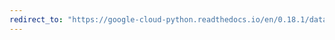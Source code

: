 ```yaml
---
redirect_to: "https://google-cloud-python.readthedocs.io/en/0.18.1/datastore-transactions.html"
---
```

